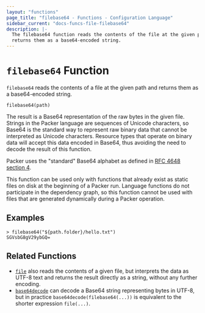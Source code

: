 ```yaml
---
layout: "functions"
page_title: "filebase64 - Functions - Configuration Language"
sidebar_current: "docs-funcs-file-filebase64"
description: |-
  The filebase64 function reads the contents of the file at the given path and
  returns them as a base64-encoded string.
---
```


# `filebase64` Function


`filebase64` reads the contents of a file at the given path and returns them as
a base64-encoded string.

```hcl
filebase64(path)
```

The result is a Base64 representation of the raw bytes in the given file.
Strings in the Packer language are sequences of Unicode characters, so
Base64 is the standard way to represent raw binary data that cannot be
interpreted as Unicode characters. Resource types that operate on binary
data will accept this data encoded in Base64, thus avoiding the need to
decode the result of this function.

Packer uses the "standard" Base64 alphabet as defined in
[RFC 4648 section 4](https://tools.ietf.org/html/rfc4648#section-4).

This function can be used only with functions that already exist as static
files on disk at the beginning of a Packer run. Language functions do not
participate in the dependency graph, so this function cannot be used with
files that are generated dynamically during a Packer operation.

## Examples

```
> filebase64("${path.folder}/hello.txt")
SGVsbG8gV29ybGQ=
```

## Related Functions

* [`file`](./file.html) also reads the contents of a given file,
  but interprets the data as UTF-8 text and returns the result directly
  as a string, without any further encoding.
* [`base64decode`](./base64decode.html) can decode a Base64 string representing
  bytes in UTF-8, but in practice `base64decode(filebase64(...))` is equivalent
  to the shorter expression `file(...)`.
